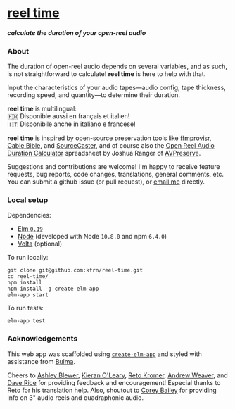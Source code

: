 # [reel time](https://kfrn.github.io/reel-time)

#### _calculate the duration of your open-reel audio_

### About

The duration of open-reel audio depends on several variables, and as such, is not straightforward to calculate! **reel time** is here to help with that.

Input the characteristics of your audio tapes—audio config, tape thickness, recording speed, and quantity—to determine their duration.

**reel time** is multilingual:  
🇫🇷 Disponible aussi en français et italien!  
🇮🇹 Disponibile anche in italiano e francese!

**reel time** is inspired by open-source preservation tools like [ffmprovisr](https://amiaopensource.github.io/ffmprovisr/), [Cable Bible](https://amiaopensource.github.io/cable-bible/), and [SourceCaster](https://datapraxis.github.io/sourcecaster/), and of course also the [Open Reel Audio Duration Calculator](https://www.avpreserve.com/open-reel-audio-duration-calculator/) spreadsheet by Joshua Ranger of [AVPreserve](https://www.avpreserve.com/).

Suggestions and contributions are welcome! I'm happy to receive feature requests, bug reports, code changes, translations, general comments, etc. You can submit a github issue (or pull request), or [email me](mailto:kfnagels@gmail.com) directly.

### Local setup

Dependencies:
* [Elm `0.19`](https://guide.elm-lang.org/install.html)
* [Node](https://nodejs.org/en/download/) (developed with Node `10.8.0` and npm `6.4.0`)
* [Volta](https://volta.sh) (optional)

To run locally:
```
git clone git@github.com:kfrn/reel-time.git
cd reel-time/
npm install
npm install -g create-elm-app
elm-app start
```

To run tests:
```
elm-app test
```

<!-- To deploy to github pages:
```
elm-app build
gh-pages -d build
``` -->

### Acknowledgements

This web app was scaffolded using [`create-elm-app`](https://www.npmjs.com/package/create-elm-app) and styled with assistance from [Bulma](https://bulma.io/).

Cheers to [Ashley Blewer](https://github.com/ablwr), [Kieran O'Leary](https://github.com/kieranjol), [Reto Kromer](https://github.com/retokromer), [Andrew Weaver](https://github.com/privatezero), and [Dave Rice](https://github.com/dericed) for providing feedback and encouragement! Especial thanks to Reto for his translation help. Also, shoutout to [Corey Bailey](http://www.baileyzone.net/) for providing info on 3" audio reels and quadraphonic audio.
